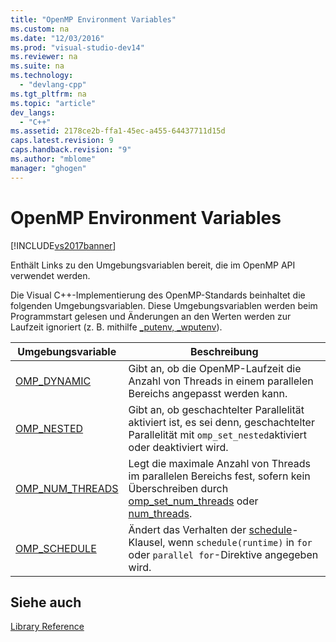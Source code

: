 ```yaml
---
title: "OpenMP Environment Variables"
ms.custom: na
ms.date: "12/03/2016"
ms.prod: "visual-studio-dev14"
ms.reviewer: na
ms.suite: na
ms.technology: 
  - "devlang-cpp"
ms.tgt_pltfrm: na
ms.topic: "article"
dev_langs: 
  - "C++"
ms.assetid: 2178ce2b-ffa1-45ec-a455-64437711d15d
caps.latest.revision: 9
caps.handback.revision: "9"
ms.author: "mblome"
manager: "ghogen"
---
```

# OpenMP Environment Variables
[!INCLUDE[vs2017banner](../../../assembler/inline/includes/vs2017banner.md)]

Enthält Links zu den Umgebungsvariablen bereit, die im OpenMP API verwendet werden.  
  
 Die Visual C\+\+\-Implementierung des OpenMP\-Standards beinhaltet die folgenden Umgebungsvariablen.  Diese Umgebungsvariablen werden beim Programmstart gelesen und Änderungen an den Werten werden zur Laufzeit ignoriert \(z. B. mithilfe [\_putenv, \_wputenv](../../../c-runtime-library/reference/putenv-wputenv.md)\).  
  
|Umgebungsvariable|Beschreibung|  
|-----------------------|------------------|  
|[OMP\_DYNAMIC](../../../parallel/openmp/reference/omp-dynamic.md)|Gibt an, ob die OpenMP\-Laufzeit die Anzahl von Threads in einem parallelen Bereichs angepasst werden kann.|  
|[OMP\_NESTED](../../../parallel/openmp/reference/omp-nested.md)|Gibt an, ob geschachtelter Parallelität aktiviert ist, es sei denn, geschachtelter Parallelität mit `omp_set_nested`aktiviert oder deaktiviert wird.|  
|[OMP\_NUM\_THREADS](../../../parallel/openmp/reference/omp-num-threads.md)|Legt die maximale Anzahl von Threads im parallelen Bereichs fest, sofern kein Überschreiben durch [omp\_set\_num\_threads](../../../parallel/openmp/reference/omp-set-num-threads.md) oder [num\_threads](../../../parallel/openmp/reference/num-threads.md).|  
|[OMP\_SCHEDULE](../../../parallel/openmp/reference/omp-schedule.md)|Ändert das Verhalten der [schedule](../../../parallel/openmp/reference/schedule.md)\-Klausel, wenn `schedule(runtime)` in `for` oder `parallel for`\-Direktive angegeben wird.|  
  
## Siehe auch  
 [Library Reference](../../../parallel/openmp/reference/openmp-library-reference.md)